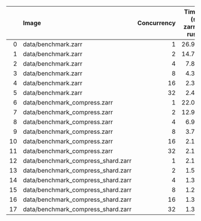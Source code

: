 |    | Image                              |   Concurrency |   Time (s)<br>zarrs<br>rust |   <br>tensorstore<br>python |   <br>zarr<br>python |   Memory (GB)<br>zarrs<br>rust |   <br>tensorstore<br>python |   <br>zarr<br>python |
|---:|:-----------------------------------|--------------:|----------------------------:|----------------------------:|---------------------:|-------------------------------:|----------------------------:|---------------------:|
|  0 | data/benchmark.zarr                |             1 |                       26.94 |                       53.20 |                86.83 |                           0.02 |                        0.10 |                 0.11 |
|  1 | data/benchmark.zarr                |             2 |                       14.74 |                       30.49 |                72.28 |                           0.03 |                        0.31 |                 0.31 |
|  2 | data/benchmark.zarr                |             4 |                        7.89 |                       24.13 |                71.45 |                           0.03 |                        0.32 |                 0.31 |
|  3 | data/benchmark.zarr                |             8 |                        4.31 |                       21.91 |                68.55 |                           0.03 |                        0.32 |                 0.31 |
|  4 | data/benchmark.zarr                |            16 |                        2.37 |                       19.95 |                61.69 |                           0.03 |                        0.31 |                 0.32 |
|  5 | data/benchmark.zarr                |            32 |                        2.40 |                       17.99 |                57.72 |                           0.03 |                        0.34 |                 0.32 |
|  6 | data/benchmark_compress.zarr       |             1 |                       22.08 |                       50.19 |                99.64 |                           0.03 |                        0.10 |                 0.14 |
|  7 | data/benchmark_compress.zarr       |             2 |                       12.92 |                       27.67 |                90.19 |                           0.03 |                        0.31 |                 0.34 |
|  8 | data/benchmark_compress.zarr       |             4 |                        6.98 |                       23.21 |                91.03 |                           0.03 |                        0.30 |                 0.34 |
|  9 | data/benchmark_compress.zarr       |             8 |                        3.73 |                       20.44 |                83.68 |                           0.03 |                        0.32 |                 0.34 |
| 10 | data/benchmark_compress.zarr       |            16 |                        2.11 |                       19.41 |                75.14 |                           0.03 |                        0.33 |                 0.34 |
| 11 | data/benchmark_compress.zarr       |            32 |                        2.10 |                       17.14 |                68.68 |                           0.04 |                        0.35 |                 0.35 |
| 12 | data/benchmark_compress_shard.zarr |             1 |                        2.12 |                        3.14 |                26.74 |                           0.37 |                        0.61 |                 1.21 |
| 13 | data/benchmark_compress_shard.zarr |             2 |                        1.59 |                        2.23 |                31.23 |                           0.70 |                        0.89 |                 2.03 |
| 14 | data/benchmark_compress_shard.zarr |             4 |                        1.36 |                        1.95 |                32.84 |                           1.30 |                        1.26 |                 3.60 |
| 15 | data/benchmark_compress_shard.zarr |             8 |                        1.28 |                        1.89 |                35.39 |                           2.29 |                        1.22 |                 6.99 |
| 16 | data/benchmark_compress_shard.zarr |            16 |                        1.39 |                        1.92 |                37.04 |                           4.36 |                        1.96 |                13.74 |
| 17 | data/benchmark_compress_shard.zarr |            32 |                        1.36 |                        2.15 |                52.46 |                           6.67 |                        2.32 |                22.96 |